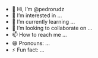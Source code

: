 - 👋 Hi, I’m @pedrorudz
- 👀 I’m interested in ...
- 🌱 I’m currently learning ...
- 💞️ I’m looking to collaborate on ...
- 📫 How to reach me ...
- 😄 Pronouns: ...
- ⚡ Fun fact: ...

<!---
pedrorudz/pedrorudz is a ✨ special ✨ repository because its `README.md` (this file) appears on your GitHub profile.
You can click the Preview link to take a look at your changes.
--->
